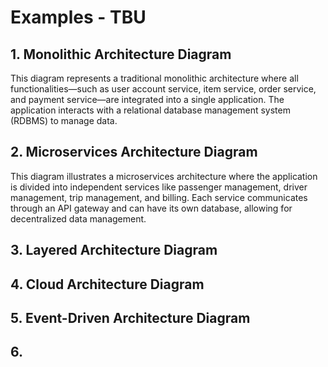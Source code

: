 # Examples - TBU

## 1. Monolithic Architecture Diagram

This diagram represents a traditional monolithic architecture where all functionalities—such as user account service, item service, order service, and payment service—are integrated into a single application. The application interacts with a relational database management system (RDBMS) to manage data.



## 2. Microservices Architecture Diagram

This diagram illustrates a microservices architecture where the application is divided into independent services like passenger management, driver management, trip management, and billing. Each service communicates through an API gateway and can have its own database, allowing for decentralized data management.



## 3. Layered Architecture Diagram





## 4. Cloud Architecture Diagram





## 5. Event-Driven Architecture Diagram



## 6.
